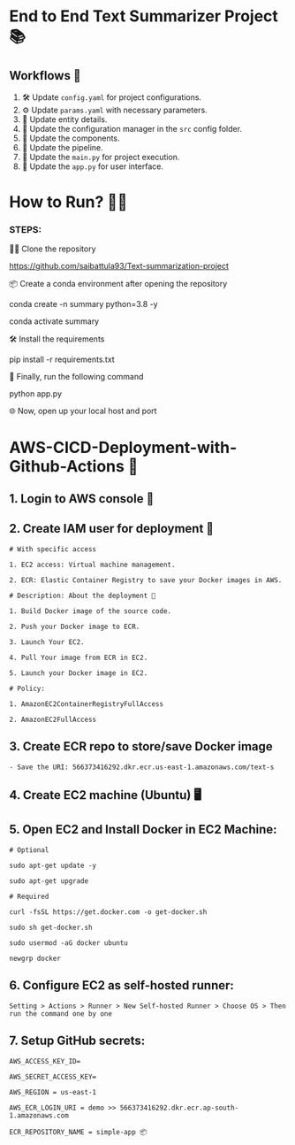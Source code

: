 # End to End Text Summarizer Project 📚

## Workflows 🚀

1. 🛠️ Update `config.yaml` for project configurations.
2. ⚙️ Update `params.yaml` with necessary parameters.
3. 📖 Update entity details.
4. 📂 Update the configuration manager in the `src` config folder.
5. 🧩 Update the components.
6. 🔄 Update the pipeline.
7. 🚀 Update the `main.py` for project execution.
8. 📲 Update the `app.py` for user interface.


# How to Run? 🏃‍♀️

### STEPS:

👯‍♂️ Clone the repository


https://github.com/saibattula93/Text-summarization-project


📦 Create a conda environment after opening the repository


conda create -n summary python=3.8 -y



conda activate summary


🛠 Install the requirements


pip install -r requirements.txt


🚀 Finally, run the following command


python app.py


🌐 Now, open up your local host and port


# AWS-CICD-Deployment-with-Github-Actions 🚢

## 1. Login to AWS console 🔑

## 2. Create IAM user for deployment 🤖

	# With specific access

	1. EC2 access: Virtual machine management.

	2. ECR: Elastic Container Registry to save your Docker images in AWS.

	# Description: About the deployment 🚀

	1. Build Docker image of the source code.

	2. Push your Docker image to ECR.

	3. Launch Your EC2.

	4. Pull Your image from ECR in EC2.

	5. Launch your Docker image in EC2.

	# Policy:

	1. AmazonEC2ContainerRegistryFullAccess

	2. AmazonEC2FullAccess

## 3. Create ECR repo to store/save Docker image

    - Save the URI: 566373416292.dkr.ecr.us-east-1.amazonaws.com/text-s

## 4. Create EC2 machine (Ubuntu) 🖥️

## 5. Open EC2 and Install Docker in EC2 Machine:

	# Optional

	sudo apt-get update -y

	sudo apt-get upgrade

	# Required

	curl -fsSL https://get.docker.com -o get-docker.sh

	sudo sh get-docker.sh

	sudo usermod -aG docker ubuntu

	newgrp docker

## 6. Configure EC2 as self-hosted runner:

    Setting > Actions > Runner > New Self-hosted Runner > Choose OS > Then run the command one by one

## 7. Setup GitHub secrets:

    AWS_ACCESS_KEY_ID=

    AWS_SECRET_ACCESS_KEY=

    AWS_REGION = us-east-1

    AWS_ECR_LOGIN_URI = demo >> 566373416292.dkr.ecr.ap-south-1.amazonaws.com

    ECR_REPOSITORY_NAME = simple-app 📦
